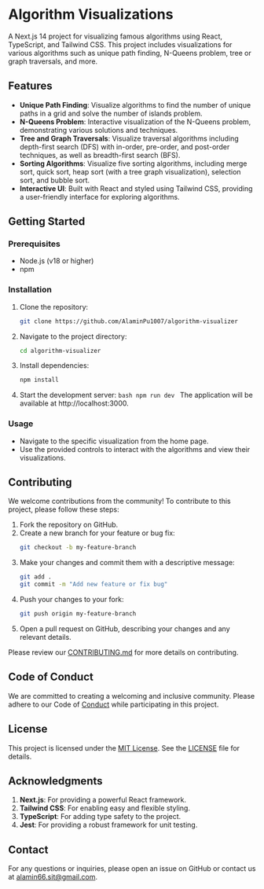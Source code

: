 # Algorithm Visualizations

A Next.js 14 project for visualizing famous algorithms using React, TypeScript, and Tailwind CSS. This project includes visualizations for various algorithms such as unique path finding, N-Queens problem, tree or graph traversals, and more.

## Features

- **Unique Path Finding**: Visualize algorithms to find the number of unique paths in a grid and solve the number of islands problem.
- **N-Queens Problem**: Interactive visualization of the N-Queens problem, demonstrating various solutions and techniques.
- **Tree and Graph Traversals**: Visualize traversal algorithms including depth-first search (DFS) with in-order, pre-order, and post-order techniques, as well as breadth-first search (BFS).
- **Sorting Algorithms**: Visualize five sorting algorithms, including merge sort, quick sort, heap sort (with a tree graph visualization), selection sort, and bubble sort.
- **Interactive UI**: Built with React and styled using Tailwind CSS, providing a user-friendly interface for exploring algorithms.

## Getting Started

### Prerequisites

- Node.js (v18 or higher)
- npm

### Installation

1. Clone the repository:

   ```bash
   git clone https://github.com/AlaminPu1007/algorithm-visualizer
   ```

2. Navigate to the project directory:
   ```bash
   cd algorithm-visualizer
   ```
3. Install dependencies:
   ```bash
   npm install
   ```
4. Start the development server:
   `bash
npm run dev
`
   The application will be available at http://localhost:3000.

### Usage

- Navigate to the specific visualization from the home page.
- Use the provided controls to interact with the algorithms and view their visualizations.

## Contributing

We welcome contributions from the community! To contribute to this project, please follow these steps:

1. Fork the repository on GitHub.
2. Create a new branch for your feature or bug fix:
   ```bash
   git checkout -b my-feature-branch
   ```
3. Make your changes and commit them with a descriptive message:
   ```bash
   git add .
   git commit -m "Add new feature or fix bug"
   ```
4. Push your changes to your fork:
   ```bash
   git push origin my-feature-branch
   ```
5. Open a pull request on GitHub, describing your changes and any relevant details.

Please review our [CONTRIBUTING.md](/CONTRIBUTING.md) for more details on contributing.

## Code of Conduct

We are committed to creating a welcoming and inclusive community. Please adhere to our Code of [Conduct](/CODE_OF_CONDUCT.md) while participating in this project.

## License

This project is licensed under the [MIT License](https://choosealicense.com/licenses/mit/). See the [LICENSE](/LICENSE) file for details.

## Acknowledgments

1. **Next.js**: For providing a powerful React framework.
2. **Tailwind CSS**: For enabling easy and flexible styling.
3. **TypeScript**: For adding type safety to the project.
4. **Jest**: For providing a robust framework for unit testing.

## Contact

For any questions or inquiries, please open an issue on GitHub or contact us at [alamin66.sit@gmail.com](mailto:alamin66.sit@gmail.com).
